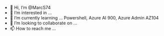 - 👋 Hi, I’m @MarcS74
- 👀 I’m interested in ...
- 🌱 I’m currently learning ... Powershell, Azure AI 900, Azure Admin AZ104
- 💞️ I’m looking to collaborate on ...
- 📫 How to reach me ...

<!---
MarcS74/MarcS74 is a ✨ special ✨ repository because its `README.md` (this file) appears on your GitHub profile.
You can click the Preview link to take a look at your changes.
--->
